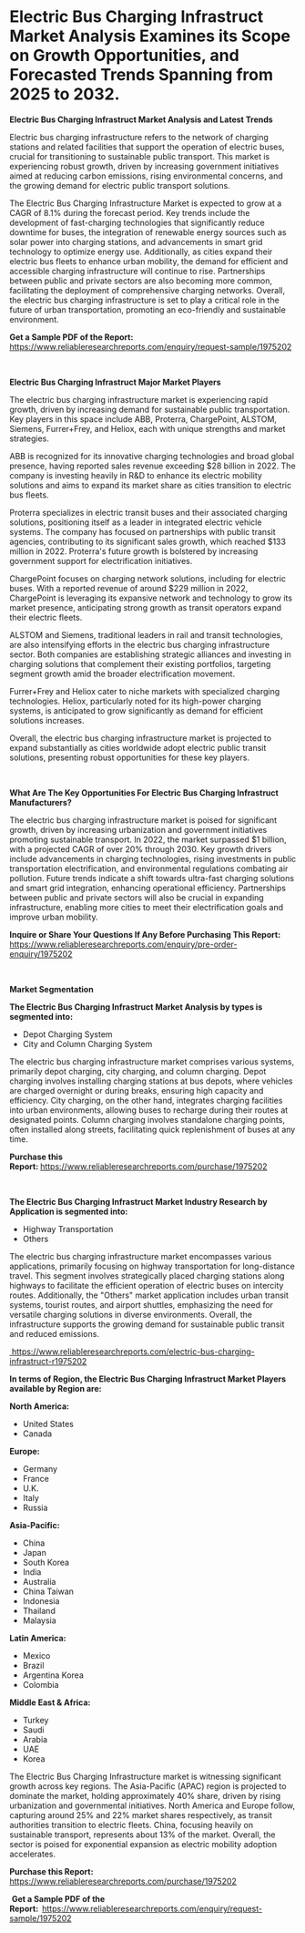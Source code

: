 <p><h1>Electric Bus Charging Infrastruct Market Analysis Examines its Scope on Growth Opportunities, and Forecasted Trends Spanning from 2025 to 2032.</h1></p><p><strong>Electric Bus Charging Infrastruct Market Analysis and Latest Trends</strong></p>
<p><p>Electric bus charging infrastructure refers to the network of charging stations and related facilities that support the operation of electric buses, crucial for transitioning to sustainable public transport. This market is experiencing robust growth, driven by increasing government initiatives aimed at reducing carbon emissions, rising environmental concerns, and the growing demand for electric public transport solutions.</p><p>The Electric Bus Charging Infrastructure Market is expected to grow at a CAGR of 8.1% during the forecast period. Key trends include the development of fast-charging technologies that significantly reduce downtime for buses, the integration of renewable energy sources such as solar power into charging stations, and advancements in smart grid technology to optimize energy use. Additionally, as cities expand their electric bus fleets to enhance urban mobility, the demand for efficient and accessible charging infrastructure will continue to rise. Partnerships between public and private sectors are also becoming more common, facilitating the deployment of comprehensive charging networks. Overall, the electric bus charging infrastructure is set to play a critical role in the future of urban transportation, promoting an eco-friendly and sustainable environment.</p></p>
<p><strong>Get a Sample PDF of the Report:&nbsp;</strong> <a href="https://www.reliableresearchreports.com/enquiry/request-sample/1975202?utm_campaign=2290&utm_medium=2&utm_source=Github&utm_content=ia&utm_term=12042025&utm_id=electric-bus-charging-infrastruct">https://www.reliableresearchreports.com/enquiry/request-sample/1975202</a></p>
<p>&nbsp;</p>
<p><strong>Electric Bus Charging Infrastruct Major Market Players</strong></p>
<p><p>The electric bus charging infrastructure market is experiencing rapid growth, driven by increasing demand for sustainable public transportation. Key players in this space include ABB, Proterra, ChargePoint, ALSTOM, Siemens, Furrer+Frey, and Heliox, each with unique strengths and market strategies.</p><p>ABB is recognized for its innovative charging technologies and broad global presence, having reported sales revenue exceeding $28 billion in 2022. The company is investing heavily in R&D to enhance its electric mobility solutions and aims to expand its market share as cities transition to electric bus fleets.</p><p>Proterra specializes in electric transit buses and their associated charging solutions, positioning itself as a leader in integrated electric vehicle systems. The company has focused on partnerships with public transit agencies, contributing to its significant sales growth, which reached $133 million in 2022. Proterra's future growth is bolstered by increasing government support for electrification initiatives.</p><p>ChargePoint focuses on charging network solutions, including for electric buses. With a reported revenue of around $229 million in 2022, ChargePoint is leveraging its expansive network and technology to grow its market presence, anticipating strong growth as transit operators expand their electric fleets.</p><p>ALSTOM and Siemens, traditional leaders in rail and transit technologies, are also intensifying efforts in the electric bus charging infrastructure sector. Both companies are establishing strategic alliances and investing in charging solutions that complement their existing portfolios, targeting segment growth amid the broader electrification movement.</p><p>Furrer+Frey and Heliox cater to niche markets with specialized charging technologies. Heliox, particularly noted for its high-power charging systems, is anticipated to grow significantly as demand for efficient solutions increases.</p><p>Overall, the electric bus charging infrastructure market is projected to expand substantially as cities worldwide adopt electric public transit solutions, presenting robust opportunities for these key players.</p></p>
<p>&nbsp;</p>
<p><strong>What Are The Key Opportunities For Electric Bus Charging Infrastruct Manufacturers?</strong></p>
<p><p>The electric bus charging infrastructure market is poised for significant growth, driven by increasing urbanization and government initiatives promoting sustainable transport. In 2022, the market surpassed $1 billion, with a projected CAGR of over 20% through 2030. Key growth drivers include advancements in charging technologies, rising investments in public transportation electrification, and environmental regulations combating air pollution. Future trends indicate a shift towards ultra-fast charging solutions and smart grid integration, enhancing operational efficiency. Partnerships between public and private sectors will also be crucial in expanding infrastructure, enabling more cities to meet their electrification goals and improve urban mobility.</p></p>
<p><strong>Inquire or Share Your Questions If Any Before Purchasing This Report:</strong> <a href="https://www.reliableresearchreports.com/enquiry/pre-order-enquiry/1975202?utm_campaign=2290&utm_medium=2&utm_source=Github&utm_content=ia&utm_term=12042025&utm_id=electric-bus-charging-infrastruct">https://www.reliableresearchreports.com/enquiry/pre-order-enquiry/1975202</a></p>
<p>&nbsp;</p>
<p><strong>Market Segmentation</strong></p>
<p><strong>The Electric Bus Charging Infrastruct Market Analysis by types is segmented into:</strong></p>
<p><ul><li>Depot Charging System</li><li>City and Column Charging System</li></ul></p>
<p><p>The electric bus charging infrastructure market comprises various systems, primarily depot charging, city charging, and column charging. Depot charging involves installing charging stations at bus depots, where vehicles are charged overnight or during breaks, ensuring high capacity and efficiency. City charging, on the other hand, integrates charging facilities into urban environments, allowing buses to recharge during their routes at designated points. Column charging involves standalone charging points, often installed along streets, facilitating quick replenishment of buses at any time.</p></p>
<p><strong>Purchase this Report:&nbsp;</strong><a href="https://www.reliableresearchreports.com/purchase/1975202?utm_campaign=2290&utm_medium=2&utm_source=Github&utm_content=ia&utm_term=12042025&utm_id=electric-bus-charging-infrastruct">https://www.reliableresearchreports.com/purchase/1975202</a></p>
<p>&nbsp;</p>
<p><strong>The Electric Bus Charging Infrastruct Market Industry Research by Application is segmented into:</strong></p>
<p><ul><li>Highway Transportation</li><li>Others</li></ul></p>
<p><p>The electric bus charging infrastructure market encompasses various applications, primarily focusing on highway transportation for long-distance travel. This segment involves strategically placed charging stations along highways to facilitate the efficient operation of electric buses on intercity routes. Additionally, the "Others" market application includes urban transit systems, tourist routes, and airport shuttles, emphasizing the need for versatile charging solutions in diverse environments. Overall, the infrastructure supports the growing demand for sustainable public transit and reduced emissions.</p></p>
<p><a href="https://www.reliableresearchreports.com/electric-bus-charging-infrastruct-r1975202?utm_campaign=2290&utm_medium=2&utm_source=Github&utm_content=ia&utm_term=12042025&utm_id=electric-bus-charging-infrastruct">&nbsp;https://www.reliableresearchreports.com/electric-bus-charging-infrastruct-r1975202</a></p>
<p><strong>In terms of Region, the Electric Bus Charging Infrastruct Market Players available by Region are:</strong></p>
<p>
    <p> <strong> North America: </strong>
        <ul>
            <li>United States</li>
            <li>Canada</li>
        </ul>
        </p> 
    <p> <strong> Europe: </strong>
        <ul>
            <li>Germany</li>
            <li>France</li>
            <li>U.K.</li>
            <li>Italy</li>
            <li>Russia</li>
        </ul>
        </p> 
    <p> <strong> Asia-Pacific: </strong>
        <ul>
            <li>China</li>
            <li>Japan</li>
            <li>South Korea</li>
            <li>India</li>
            <li>Australia</li>
            <li>China Taiwan</li>
            <li>Indonesia</li>
            <li>Thailand</li>
            <li>Malaysia</li>
        </ul>
        </p> 
    <p> <strong> Latin America: </strong>
        <ul>
            <li>Mexico</li>
            <li>Brazil</li>
            <li>Argentina Korea</li>
            <li>Colombia</li>
        </ul>
        </p> 
    <p> <strong> Middle East & Africa: </strong>
        <ul>
            <li>Turkey</li>
            <li>Saudi</li>
            <li>Arabia</li>
            <li>UAE</li>
            <li>Korea</li>
        </ul>
    </p>
    </p>
<p><p>The Electric Bus Charging Infrastructure market is witnessing significant growth across key regions. The Asia-Pacific (APAC) region is projected to dominate the market, holding approximately 40% share, driven by rising urbanization and governmental initiatives. North America and Europe follow, capturing around 25% and 22% market shares respectively, as transit authorities transition to electric fleets. China, focusing heavily on sustainable transport, represents about 13% of the market. Overall, the sector is poised for exponential expansion as electric mobility adoption accelerates.</p></p>
<p><strong>Purchase this Report: </strong><a href="https://www.reliableresearchreports.com/purchase/1975202?utm_campaign=2290&utm_medium=2&utm_source=Github&utm_content=ia&utm_term=12042025&utm_id=electric-bus-charging-infrastruct">https://www.reliableresearchreports.com/purchase/1975202</a></p>
<p>&nbsp;<strong>Get a Sample PDF of the Report:&nbsp;&nbsp;</strong><a href="https://www.reliableresearchreports.com/enquiry/request-sample/1975202?utm_campaign=2290&utm_medium=2&utm_source=Github&utm_content=ia&utm_term=12042025&utm_id=electric-bus-charging-infrastruct">https://www.reliableresearchreports.com/enquiry/request-sample/1975202</a></p>
<p><strong></strong></p>
<p><p></p><p></p><p></p></p>